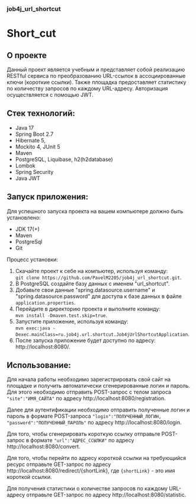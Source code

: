 ### job4j_url_shortcut

# Short_cut
## О проекте

Данный проект является учебным и представляет собой 
реализацию RESTful сервиса по преобразованию URL-ссылок
в ассоциированные ключи (короткие ссылки). Также площадка предоставляет
статистику по количеству запросов по каждому URL-адресу. Авторизация 
осуществляется с помощью JWT.

## Стек технологий:

+ Java 17
+ Spring Boot 2.7
+ Hibernate 5,
+ Mockito 4, JUnit 5
+ Maven
+ PostgreSQL, Liquibase, h2(h2database)
+ Lombok
+ Spring Security
+ Java JWT

## Запуск приложения:

Для успешного запуска проекта на вашем компьютере
должно быть установлено:
- JDK 17(+)
- Maven
- PostgreSql
- Git

Процесс установки:
1. Скачайте проект к себе на компьютер, используя команду:  
   `git clone https://github.com/PavelM2205/job4j_url_shortcut.git`.
2. В PostgreSQL создайте базу данных с именем "url_shortcut".
3. Добавьте свои данные "spring.datasource.username" и 
"spring.datasource.password" для доступа к базе данных в файле  
   `application.properties`.
4. Перейдите в директорию проекта и выполните команду:  
   `mvn install -Dmaven.test.skip=true`.
5. Запустите приложение, используя команду:  
   `mvn exec:java -Dexec.mainClass=ru.job4j.url.shortcut.Job4jUrlShortcutApplication`.
6. После запуска приложение будет доступно по адресу:
   http://localhost:8080/.

## Использование:

Для начала работы необходимо зарегистрировать свой сайт
на площадке и получить автоматически сгенерированные логин и пароль.
Для этого необходимо отправить POST-запрос с телом запроса `"site":"ИМЯ_САЙТА"`
по адресу http://localhost:8080/registration.

Далее для аутентификации необходимо отправить полученные
логин и пароль в формате POST-запроса `"login":"ПОЛУЧЕННЫЙ_ЛОГИН, "password":"ПОЛУЧЕННЫЙ_ПАРОЛЬ"`
по адресу http://localhost:8080/login.

Для того, чтобы сгенерировать короткую ссылку отправьте POST-запрос в формате
`"url":"АДРЕС_ССЫЛКИ"` по адресу http://localhost:8080/convert.

Для того, чтобы перейти по адресу короткой ссылки на требующийся ресурс
отправьте GET-запрос по адресу http://localhost:8080/redirect/{shortLink}, где
`{shortLink}` - это имя короткой ссылки.

Для получения статистики о количестве запросов по каждому URL-адресу
отправьте GET-запрос по адресу http://localhost:8080/statistic.
